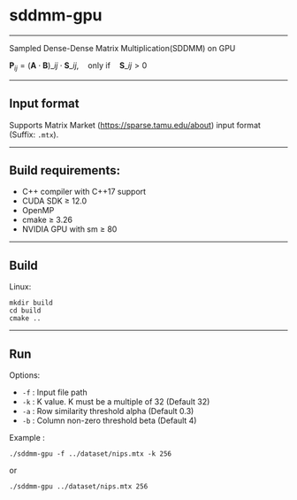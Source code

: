 # sddmm-gpu

---

Sampled Dense-Dense Matrix Multiplication(SDDMM) on GPU

$\mathbf{P}_{ij} = (\mathbf{A} \cdot \mathbf{B})\_{ij} \cdot \mathbf{S}\_{ij}, \quad \text{only if} \quad \mathbf{S}\_{ij} > 0$

---

## Input format

Supports Matrix Market (https://sparse.tamu.edu/about) input format (Suffix: `.mtx`).

---

## Build requirements:

- C++ compiler with C++17 support
- CUDA SDK $\ge$ 12.0
- OpenMP
- cmake $\ge$ 3.26
- NVIDIA GPU with sm $\ge$ 80

---

## Build

Linux:

```shell
mkdir build
cd build
cmake ..
```

---

## Run

Options:

- `-f` : Input file path
- `-k` : K value. K must be a multiple of 32 (Default 32)
- `-a` : Row similarity threshold alpha (Default 0.3)
- `-b` : Column non-zero threshold beta (Default 4)

Example :

```shell
./sddmm-gpu -f ../dataset/nips.mtx -k 256
```

or

```shell
./sddmm-gpu ../dataset/nips.mtx 256
```
